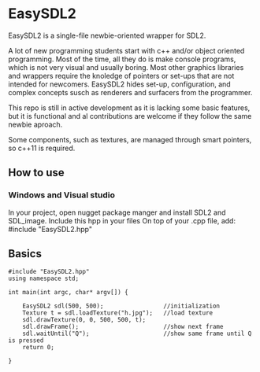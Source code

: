# EasySDL2
EasySDL2 is a single-file newbie-oriented wrapper for SDL2. 

A lot of new programming students start with c++ and/or object oriented programming. Most of the time, all they do is make console programs, which is not very visual and usually boring. Most other graphics libraries and wrappers require the knoledge of pointers or set-ups that are not intended for newcomers. EasySDL2 hides set-up, configuration, and complex concepts susch as renderers and surfacers from the programmer.

This repo is still in active development as it is lacking some basic features, but it is functional and al contributions are welcome if they follow the same newbie aproach.

Some components, such as textures, are managed through smart pointers, so c++11 is required.

## How to use
### Windows and Visual studio
In your project, open nugget package manger and install SDL2 and SDL_image. 
Include this hpp in your files
On top of your .cpp file, add: #include "EasySDL2.hpp"


## Basics
```
#include "EasySDL2.hpp"
using namespace std;

int main(int argc, char* argv[]) {

	EasySDL2 sdl(500, 500);                 //initialization
	Texture t = sdl.loadTexture("h.jpg");   //load texture
	sdl.drawTexture(0, 0, 500, 500, t); 
	sdl.drawFrame();                        //show next frame
	sdl.waitUntil("Q");                     //show same frame until Q is pressed
	return 0;

}
```

